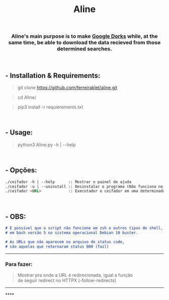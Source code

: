 <h1 align="center">Aline</h1> <br>

<h3 align="center">Aline's main purpose is to make <a href="https://en.wikipedia.org/wiki/Google_hacking">Google Dorks</a> while, at the same time, be able to download the data recieved from those determined searches.</h3>

<br>

## - Installation & Requirements:

> git clone https://github.com/ferreiraklet/aline.git <br>

> cd Aline/ <br>

> pip3 install -r requierements.txt <br>

<br>

## - Usage:

> python3 Aline.py -h | --help <br>

<br>

## - Opções:

```markdown
./ceifador -h | --help      :: Mostrar o painel de ajuda
./ceifador -u | --uninstall :: Desinstalar o programa (Não funciona no momento!)
./ceifador <URL>            :: Executador o ceifador em uma determinada URL (sem HTTP/S na URL)
```
<br>

## - OBS:

```markdown
# É possível que o script não funcione em zsh e outros tipos de shell, ele só foi testado
# em bash versão 5 no sistema operacional Debian 10 buster.

# As URLs que não aparecem no arquivo de status code,
# são aquelas que retornaram status 000 (fail)
```
<hr>

### Para fazer:

> Mostrar pra onde a URL é redirecionada, igual a função <br>
> de seguir redirect no HTTPX (-follow-redirects)

<hr>****

